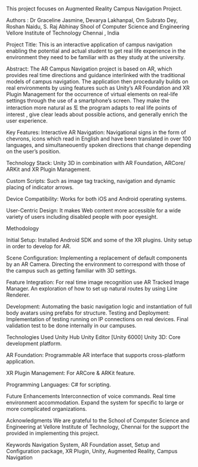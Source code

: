 This project focuses on Augmented Reality Campus Navigation Project.

Authors : Dr Graceline Jasmine, Devarya Lakhanpal, Om Subrato Dey, Roshan Naidu, S. Raj Abhinay
Shool of Computer Science and Engineering
Vellore Institute of Technology Chennai , India

Project Title:
This is an interactive application of campus navigation enabling the potential and actual student to get real life experience in the environment they need to be familiar with as they study at the university.

Abstract:
The AR Campus Navigation project is based on AR, which provides real time directions and guidance interlinked with the traditional models of campus navigation. The application then procedurally builds on real environments by using features such as Unity’s AR Foundation and XR Plugin Management for the occurrence of virtual elements on real-life settings through the use of a smartphone’s screen. They make the interaction more natural as 토 the program adapts to real life points of interest , give clear leads about possible actions, and generally enrich the user experience.

Key Features:
Interactive AR Navigation: Navigational signs in the form of chevrons, icons which read in English and have been translated in over 100 languages, and simultaneouently spoken directions that change depending on the user’s position.

Technology Stack: 
Unity 3D in combination with AR Foundation, ARCore/ ARKit and XR Plugin Management.

Custom Scripts: 
Such as image tag tracking, navigation and dynamic placing of indicator arrows.

Device Compatibility: 
Works for both iOS and Android operating systems.

User-Centric Design: 
It makes Web content more accessible for a wide variety of users including disabled people with poor eyesight.

Methodology

Initial Setup:
Installed Android SDK and some of the XR plugins.
Unity setup in order to develop for AR.

Scene Configuration:
Implementing a replacement of default components by an AR Camera.
Directing the environment to correspond with those of the campus such as getting familiar with 3D settings.

Feature Integration:
For real time image recognition use AR Tracked Image Manager.
An exploration of how to set up natural routes by using Line Renderer.

Development:
Automating the basic navigation logic and instantiation of full body avatars using prefabs for structure.
Testing and Deployment:
Implementation of testing running on IP connections on real devices.
Final validation test to be done internally in our campuses.

Technologies Used
Unity Hub 
Unity Editor [Unity 6000]
Unity 3D: Core development platform.

AR Foundation: Programmable AR interface that supports cross-platform application.

XR Plugin Management: For ARCore & ARKit feature.

Programming Languages: C# for scripting.

Future Enhancements
Interconnection of voice commands.
Real time environment accommodation.
Expand the system for specific to large or more complicated organizations.

Acknowledgments
We are grateful to the School of Computer Science and Engineering at Vellore Institute of Technology, Chennai for the support the provided in implementing this project.

Keywords
Navigation System, AR Foundation asset, Setup and Configuration package, XR Plugin, Unity, Augmented Reality, Campus Navigation
